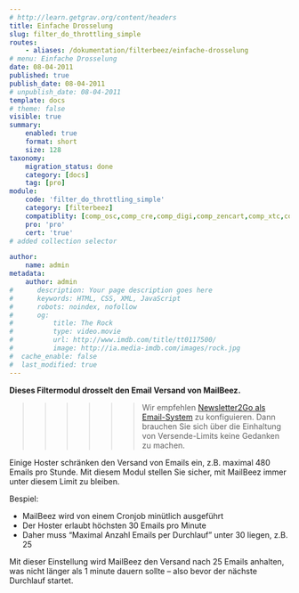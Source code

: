 ```yaml
---
# http://learn.getgrav.org/content/headers
title: Einfache Drosselung
slug: filter_do_throttling_simple
routes:
    - aliases: /dokumentation/filterbeez/einfache-drosselung
# menu: Einfache Drosselung
date: 08-04-2011
published: true
publish_date: 08-04-2011
# unpublish_date: 08-04-2011
template: docs
# theme: false
visible: true
summary:
    enabled: true
    format: short
    size: 128
taxonomy:
    migration_status: done
    category: [docs]
    tag: [pro]
module:
    code: 'filter_do_throttling_simple'
    category: [filterbeez]
    compatiblity: [comp_osc,comp_cre,comp_digi,comp_zencart,comp_xtc,comp_xtcm2,comp_gambio]
    pro: 'pro'
    cert: 'true' 
# added collection selector

author:
    name: admin
metadata:
    author: admin
#      description: Your page description goes here
#      keywords: HTML, CSS, XML, JavaScript
#      robots: noindex, nofollow
#      og:
#          title: The Rock
#          type: video.movie
#          url: http://www.imdb.com/title/tt0117500/
#          image: http://ia.media-imdb.com/images/rock.jpg
#  cache_enable: false
#  last_modified: true
---
```


**Dieses Filtermodul drosselt den Email Versand von MailBeez.**

>>>>>>Wir empfehlen [Newsletter2Go als Email-System](/dokumentation/configbeez/config_email_engine) zu konfiguieren. Dann brauchen Sie sich über die Einhaltung von Versende-Limits keine Gedanken zu machen.

Einige Hoster schränken den Versand von Emails ein, z.B. maximal 480 Emails pro Stunde. Mit diesem Modul stellen Sie sicher, mit MailBeez immer unter diesem Limit zu bleiben.

Bespiel:
- MailBeez wird von einem Cronjob minütlich ausgeführt
- Der Hoster erlaubt höchsten 30 Emails pro Minute
- Daher muss “Maximal Anzahl Emails per Durchlauf” unter 30 liegen, z.B. 25

Mit dieser Einstellung wird MailBeez den Versand nach 25 Emails anhalten, was nicht länger als 1 minute dauern sollte – also bevor der nächste Durchlauf startet.

